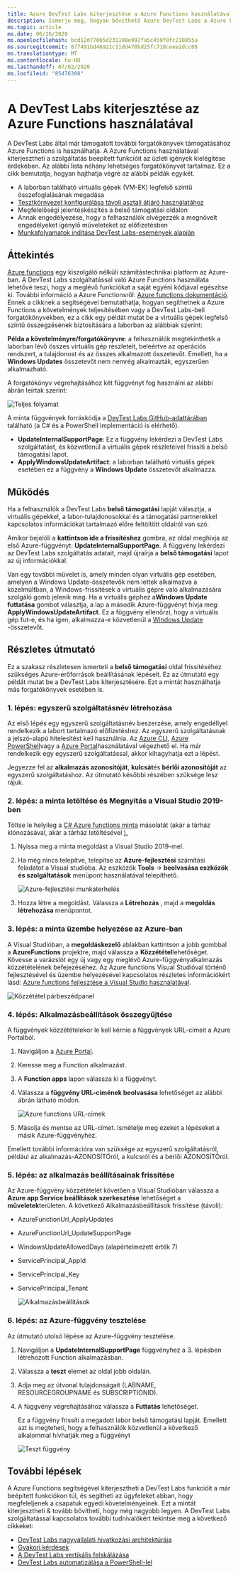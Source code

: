 ```yaml
---
title: Azure DevTest Labs kiterjesztése a Azure Functions használatával | Microsoft Docs
description: Ismerje meg, hogyan bővíthető Azure DevTest Labs a Azure Functions használatával.
ms.topic: article
ms.date: 06/26/2020
ms.openlocfilehash: bcd12d77065d231198e992fa5c459f0fc210855a
ms.sourcegitcommit: 877491bd46921c11dd478bd25fc718ceee2dcc08
ms.translationtype: MT
ms.contentlocale: hu-HU
ms.lasthandoff: 07/02/2020
ms.locfileid: "85476308"
---
```

# <a name="use-azure-functions-to-extend-devtest-labs"></a>A DevTest Labs kiterjesztése az Azure Functions használatával
A DevTest Labs által már támogatott további forgatókönyvek támogatásához Azure Functions is használhatja. A Azure Functions használatával kiterjesztheti a szolgáltatás beépített funkcióit az üzleti igények kielégítése érdekében. Az alábbi lista néhány lehetséges forgatókönyvet tartalmaz. Ez a cikk bemutatja, hogyan hajthatja végre az alábbi példák egyikét.

- A laborban található virtuális gépek (VM-EK) legfelső szintű összefoglalásának megadása
- [Tesztkörnyezet konfigurálása távoli asztali átjáró használatához](configure-lab-remote-desktop-gateway.md)
- Megfelelőségi jelentéskészítés a belső támogatási oldalon
- Annak engedélyezése, hogy a felhasználók elvégezzék a megnövelt engedélyeket igénylő műveleteket az előfizetésben
- [Munkafolyamatok indítása DevTest Labs-események alapján](https://github.com/RogerBestMsft/DTL-SecureArtifactData)

## <a name="overview"></a>Áttekintés
[Azure functions](../azure-functions/functions-overview.md) egy kiszolgáló nélküli számítástechnikai platform az Azure-ban. A DevTest Labs szolgáltatással való Azure Functions használata lehetővé teszi, hogy a meglévő funkciókat a saját egyéni kódjával egészítse ki. További információ a Azure Functionsről: [Azure functions dokumentáció](../azure-functions/functions-overview.md). Ennek a cikknek a segítségével bemutathatja, hogyan segíthetnek a Azure Functions a követelmények teljesítésében vagy a DevTest Labs-beli forgatókönyvekben, ez a cikk egy példát mutat be a virtuális gépek legfelső szintű összegzésének biztosítására a laborban az alábbiak szerint:

**Példa a követelményre/forgatókönyvre**: a felhasználók megtekinthetik a laborban lévő összes virtuális gép részleteit, beleértve az operációs rendszert, a tulajdonost és az összes alkalmazott összetevőt.  Emellett, ha a **Windows Updates** összetevőt nem nemrég alkalmazták, egyszerűen alkalmazható.

A forgatókönyv végrehajtásához két függvényt fog használni az alábbi ábrán leírtak szerint:  

![Teljes folyamat](./media/extend-devtest-labs-azure-functions/flow.png)

A minta függvények forráskódja a [DevTest Labs GitHub-adattárában](https://github.com/Azure/azure-devtestlab/tree/master/samples/DevTestLabs/AzureFunctions) található (a C# és a PowerShell implementáció is elérhető).

- **UpdateInternalSupportPage**: Ez a függvény lekérdezi a DevTest Labs szolgáltatást, és közvetlenül a virtuális gépek részleteivel frissíti a belső támogatási lapot.
- **ApplyWindowsUpdateArtifact**: a laborban található virtuális gépek esetében ez a függvény a **Windows Update** összetevőt alkalmazza.

## <a name="how-it-works"></a>Működés
Ha a felhasználók a DevTest Labs **belső támogatási** lapját választja, a virtuális gépekkel, a labor-tulajdonosokkal és a támogatási partnerekkel kapcsolatos információkat tartalmazó előre feltöltött oldalról van szó.  

Amikor bejelöli a **kattintson ide a frissítéshez** gombra, az oldal meghívja az első Azure-függvényt: **UpdateInternalSupportPage**. A függvény lekérdezi az DevTest Labs szolgáltatás adatait, majd újraírja a **belső támogatási** lapot az új információkkal.

Van egy további művelet is, amely minden olyan virtuális gép esetében, amelyen a Windows Update-összetevők nem lettek alkalmazva a közelmúltban, a Windows-frissítések a virtuális gépre való alkalmazására szolgáló gomb jelenik meg. Ha a virtuális géphez a**Windows Update futtatása** gombot választja, a lap a második Azure-függvényt hívja meg: **ApplyWindowsUpdateArtifact**. Ez a függvény ellenőrzi, hogy a virtuális gép fut-e, és ha igen, alkalmazza-e közvetlenül a [Windows Update](https://github.com/Azure/azure-devtestlab/tree/master/Artifacts/windows-install-windows-updates) -összetevőt.

## <a name="step-by-step-walkthrough"></a>Részletes útmutató
Ez a szakasz részletesen ismerteti a **belső támogatási** oldal frissítéséhez szükséges Azure-erőforrások beállításának lépéseit. Ez az útmutató egy példát mutat be a DevTest Labs kiterjesztésére. Ezt a mintát használhatja más forgatókönyvek esetében is.

### <a name="step-1-create-a-service-principal"></a>1. lépés: egyszerű szolgáltatásnév létrehozása 
Az első lépés egy egyszerű szolgáltatásnév beszerzése, amely engedéllyel rendelkezik a labort tartalmazó előfizetéshez. Az egyszerű szolgáltatásnak a jelszó-alapú hitelesítést kell használnia. Az [Azure CLI](/cli/azure/create-an-azure-service-principal-azure-cli?view=azure-cli-latest), [Azure PowerShell](/powershell/azure/create-azure-service-principal-azureps?view=azps-2.5.0)vagy a [Azure Portal](../active-directory/develop/howto-create-service-principal-portal.md)használatával végezhető el. Ha már rendelkezik egy egyszerű szolgáltatással, akkor kihagyhatja ezt a lépést.

Jegyezze fel az **alkalmazás azonosítóját**, **kulcsát**és **bérlői azonosítóját** az egyszerű szolgáltatáshoz. Az útmutató későbbi részében szüksége lesz rájuk. 

### <a name="step-2-download-the-sample-and-open-in-visual-studio-2019"></a>2. lépés: a minta letöltése és Megnyitás a Visual Studio 2019-ben
Töltse le helyileg a [C# Azure functions minta](https://github.com/Azure/azure-devtestlab/tree/master/samples/DevTestLabs/AzureFunctions/CSharp) másolatát (akár a tárház klónozásával, akár a tárház letöltésével [).](https://github.com/Azure/azure-devtestlab/archive/master.zip)  

1. Nyissa meg a minta megoldást a Visual Studio 2019-mel.  
1. Ha még nincs telepítve, telepítse az **Azure-fejlesztési** számítási feladatot a Visual studióba. Az eszközök **Tools**  ->  **beolvasása eszközök és szolgáltatások** menüpont használatával telepíthető.

    ![Azure-fejlesztési munkaterhelés](./media/extend-devtest-labs-azure-functions/azure-development-workload-vs.png)
1. Hozza létre a megoldást. Válassza a **Létrehozás** , majd a **megoldás létrehozása** menüpontot.

### <a name="step-3-deploy-the-sample-to-azure"></a>3. lépés: a minta üzembe helyezése az Azure-ban
A Visual Studióban, a **megoldáskezelő** ablakban kattintson a jobb gombbal a **AzureFunctions** projektre, majd válassza a **Közzététel**lehetőséget. Kövesse a varázslót egy új vagy egy meglévő Azure-függvényalkalmazás közzétételének befejezéséhez. Az Azure functions Visual Studióval történő fejlesztésével és üzembe helyezésével kapcsolatos részletes információkért lásd: [Azure functions fejlesztése a Visual Studio használatával](../azure-functions/functions-develop-vs.md).

![Közzététel párbeszédpanel](./media/extend-devtest-labs-azure-functions/publish-dialog.png)


### <a name="step-4--gather-application-settings"></a>4. lépés: Alkalmazásbeállítások összegyűjtése
A függvények közzétételekor le kell kérnie a függvények URL-címeit a Azure Portalból. 

1. Navigáljon a [Azure Portal](https://portal.azure.com). 
1. Keresse meg a Function alkalmazást.
1. A **Function apps** lapon válassza ki a függvényt. 
1. Válassza a **függvény URL-címének beolvasása** lehetőséget az alábbi ábrán látható módon. 

    ![Azure functions URL-címek](./media/extend-devtest-labs-azure-functions/function-url.png)
4. Másolja és mentse az URL-címet. Ismételje meg ezeket a lépéseket a másik Azure-függvényhez. 

Emellett további információra van szüksége az egyszerű szolgáltatásról, például az alkalmazás-AZONOSÍTÓról, a kulcsról és a bérlői AZONOSÍTÓról.


### <a name="step-5--update-application-settings"></a>5. lépés: az alkalmazás beállításainak frissítése
Az Azure-függvény közzétételét követően a Visual Studióban válassza a **Azure app Service beállítások szerkesztése** lehetőséget a **műveletek**területen. A következő Alkalmazásbeállítások frissítése (távoli):

- AzureFunctionUrl_ApplyUpdates
- AzureFunctionUrl_UpdateSupportPage
- WindowsUpdateAllowedDays (alapértelmezett érték 7)
- ServicePrincipal_AppId
- ServicePrincipal_Key
- ServicePrincipal_Tenant

    ![Alkalmazásbeállítások](./media/extend-devtest-labs-azure-functions/application-settings.png)

### <a name="step-6-test-the-azure-function"></a>6. lépés: az Azure-függvény tesztelése
Az útmutató utolsó lépése az Azure-függvény tesztelése.  

1. Navigáljon a **UpdateInternalSupportPage** függvényhez a 3. lépésben létrehozott Function alkalmazásban. 
1. Válassza a **teszt** elemet az oldal jobb oldalán. 
1. Adja meg az útvonal tulajdonságait (LABNAME, RESOURCEGROUPNAME és SUBSCRIPTIONID).
1. A függvény végrehajtásához válassza a **Futtatás** lehetőséget.  

    Ez a függvény frissíti a megadott labor belső támogatási lapját. Emellett azt is megteheti, hogy a felhasználók közvetlenül a következő alkalommal hívhatják meg a függvényt

    ![Teszt függvény](./media/extend-devtest-labs-azure-functions/test-function.png)

## <a name="next-steps"></a>További lépések
A Azure Functions segítségével kiterjesztheti a DevTest Labs funkcióit a már beépített funkciókon túl, és segítheti az ügyfeleket abban, hogy megfeleljenek a csapatuk egyedi követelményeinek. Ezt a mintát kiterjesztheti & tovább bővítheti, hogy még nagyobb legyen.  A DevTest Labs szolgáltatással kapcsolatos további tudnivalókért tekintse meg a következő cikkeket: 

- [DevTest Labs nagyvállalati hivatkozási architektúrája](devtest-lab-reference-architecture.md)
- [Gyakori kérdések](devtest-lab-faq.md)
- [A DevTest Labs vertikális felskálázása](devtest-lab-guidance-scale.md)
- [DevTest Labs automatizálása a PowerShell-lel](https://github.com/Azure/azure-devtestlab/tree/master/samples/DevTestLabs/Modules/Library/Tests)








